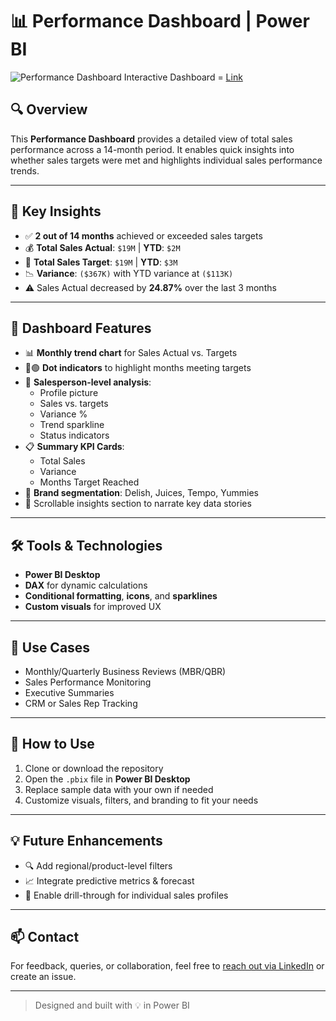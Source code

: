 # 📊 Performance Dashboard | Power BI

![Performance Dashboard](./path-to-your-image.png)
Interactive Dashboard = [Link](https://app.powerbi.com/view?r=eyJrIjoiNDhmZjg0ZmItZmYwNy00YjllLTk2MTgtMzZjNDhmZWViZjk2IiwidCI6ImM2ZTU0OWIzLTVmNDUtNDAzMi1hYWU5LWQ0MjQ0ZGM1YjJjNCJ9)

## 🔍 Overview

This **Performance Dashboard** provides a detailed view of total sales performance across a 14-month period. It enables quick insights into whether sales targets were met and highlights individual sales performance trends.

---

## 📌 Key Insights

- ✅ **2 out of 14 months** achieved or exceeded sales targets
- 💰 **Total Sales Actual**: `$19M` | **YTD**: `$2M`
- 🎯 **Total Sales Target**: `$19M` | **YTD**: `$3M`
- 📉 **Variance**: `($367K)` with YTD variance at `($113K)`
- ⚠️ Sales Actual decreased by **24.87%** over the last 3 months

---

## 🧩 Dashboard Features

- 📊 **Monthly trend chart** for Sales Actual vs. Targets
- 🔴🟢 **Dot indicators** to highlight months meeting targets
- 👤 **Salesperson-level analysis**:
  - Profile picture
  - Sales vs. targets
  - Variance %
  - Trend sparkline
  - Status indicators
- 📋 **Summary KPI Cards**:
  - Total Sales
  - Variance
  - Months Target Reached
- 📌 **Brand segmentation**: Delish, Juices, Tempo, Yummies
- 📝 Scrollable insights section to narrate key data stories

---

## 🛠️ Tools & Technologies

- **Power BI Desktop**
- **DAX** for dynamic calculations
- **Conditional formatting**, **icons**, and **sparklines**
- **Custom visuals** for improved UX

---

## 🚀 Use Cases

- Monthly/Quarterly Business Reviews (MBR/QBR)
- Sales Performance Monitoring
- Executive Summaries
- CRM or Sales Rep Tracking

---

## 📁 How to Use

1. Clone or download the repository
2. Open the `.pbix` file in **Power BI Desktop**
3. Replace sample data with your own if needed
4. Customize visuals, filters, and branding to fit your needs

---

## 💡 Future Enhancements

- 🔍 Add regional/product-level filters
- 📈 Integrate predictive metrics & forecast
- 🔄 Enable drill-through for individual sales profiles

---

## 📫 Contact

For feedback, queries, or collaboration, feel free to [reach out via LinkedIn](#) or create an issue.

---

> Designed and built with 💡 in Power BI
